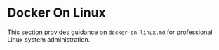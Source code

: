 # Docker On Linux

This section provides guidance on `docker-on-linux.md` for professional Linux system administration.